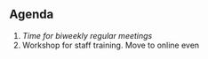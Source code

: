 
Agenda
------

1. *Time for biweekly regular meetings*
1. Workshop for staff training. Move to online even
